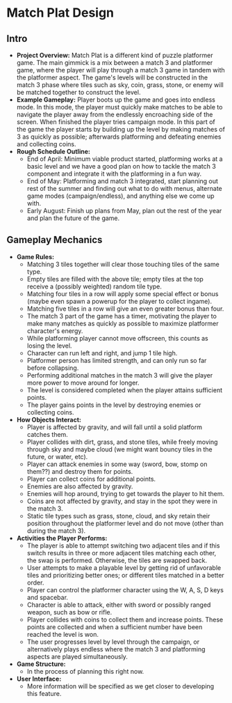 # Match Plat Design
## Intro
- **Project Overview:** Match Plat is a different kind of puzzle platformer game.  The main gimmick is a mix between a match 3 and platformer game, where the player will play through a match 3 game in tandem with the platformer aspect.  The game's levels will be constructed in the match 3 phase where tiles such as sky, coin, grass, stone, or enemy will be matched together to construct the level.
- **Example Gameplay:** Player boots up the game and goes into endless mode.  In this mode, the player must quickly make matches to be able to navigate the player away from the endlessly encroaching side of the screen.  When finished the player tries campaign mode.  In this part of the game the player starts by building up the level by making matches of 3 as quickly as possible; afterwards platforming and defeating enemies and collecting coins.
- **Rough Schedule Outline:**
	* End of April: Minimum viable product started, platforming works at a basic level and we have a good plan on how to tackle the match 3 component and integrate it with the platforming in a fun way.
	* End of May: Platforming and match 3 integrated, start planning out rest of the summer and finding out what to do with menus, alternate game modes (campaign/endless), and anything else we come up with.
	* Early August: Finish up plans from May, plan out the rest of the year and plan the future of the game.
## Gameplay Mechanics
- **Game Rules:**
	* Matching 3 tiles together will clear those touching tiles of the same type.
	* Empty tiles are filled with the above tile; empty tiles at the top receive a (possibly weighted) random tile type.
	* Matching four tiles in a row will apply some special effect or bonus (maybe even spawn a powerup for the player to collect ingame).
	* Matching five tiles in a row will give an even greater bonus than four.
	* The match 3 part of the game has a timer, motivating the player to make many matches as quickly as possible to maximize platformer character's energy.
	* While platforming player cannot move offscreen, this counts as losing the level.
	* Character can run left and right, and jump 1 tile high.
	* Platformer person has limited strength, and can only run so far before collapsing.
	* Performing additional matches in the match 3 will give the player more power to move around for longer.
	* The level is considered completed when the player attains sufficient points.
	* The player gains points in the level by destroying enemies or collecting coins.
- **How Objects Interact:**
	* Player is affected by gravity, and will fall until a solid platform catches them.
	* Player collides with dirt, grass, and stone tiles, while freely moving through sky and maybe cloud (we might want bouncy tiles in the future, or water, etc).
	* Player can attack enemies in some way (sword, bow, stomp on them??) and destroy them for points.
	* Player can collect coins for additional points.
	* Enemies are also affected by gravity.
	* Enemies will hop around, trying to get towards the player to hit them.
	* Coins are not affected by gravity, and stay in the spot they were in the match 3.
	* Static tile types such as grass, stone, cloud, and sky retain their position throughout the platformer level and do not move (other than during the match 3).
- **Activities the Player Performs:**
	* The player is able to attempt switching two adjacent tiles and if this switch results in three or more adjacent tiles matching each other, the swap is performed.  Otherwise, the tiles are swapped back.
	* User attempts to make a playable level by getting rid of unfavorable tiles and prioritizing better ones; or different tiles matched in a better order.
	* Player can control the platformer character using the W, A, S, D keys and spacebar.
	* Character is able to attack, either with sword or possibly ranged weapon, such as bow or rifle.
	* Player collides with coins to collect them and increase points.  These points are collected and when a sufficient number have been reached the level is won.
	* The user progresses level by level through the campaign, or alternatively plays endless where the match 3 and platforming aspects are played simultaneously.
- **Game Structure:**
	* In the process of planning this right now.
- **User Interface:**
	* More information will be specified as we get closer to developing this feature.
